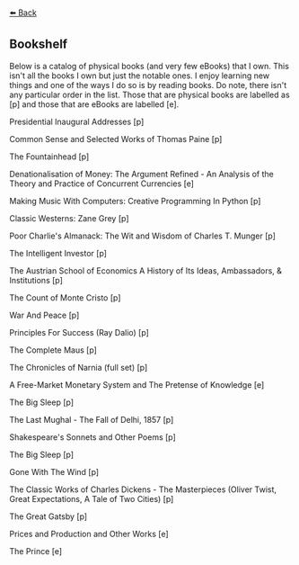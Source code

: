 [⬅️ Back](https://vintagemind.github.io/random)

## Bookshelf

Below is a catalog of physical books (and very few eBooks) that I own. This isn't all the books I own but just the notable ones. I enjoy learning new things and one of the ways I do so is by reading books. Do note, there isn't any particular order in the list. Those that are physical books are labelled as [p] and those that are eBooks are labelled [e].



Presidential Inaugural Addresses [p]

Common Sense and Selected Works of Thomas Paine [p]

The Fountainhead [p]

Denationalisation of Money: The Argument Refined - An Analysis of the Theory and Practice of Concurrent Currencies [e]

Making Music With Computers: Creative Programming In Python [p]

Classic Westerns: Zane Grey [p]

Poor Charlie's Almanack: The Wit and Wisdom of Charles T. Munger [p]

The Intelligent Investor [p]

The Austrian School of Economics A History of Its Ideas, Ambassadors, & Institutions [p]

The Count of Monte Cristo [p]

War And Peace [p]

Principles For Success (Ray Dalio) [p]

The Complete Maus [p]

The Chronicles of Narnia (full set) [p]

A Free-Market Monetary System and The Pretense of Knowledge [e]

The Big Sleep [p]

The Last Mughal - The Fall of Delhi, 1857 [p]

Shakespeare's Sonnets and Other Poems [p]

The Big Sleep [p]
 
Gone With The Wind [p]

The Classic Works of Charles Dickens - The Masterpieces (Oliver Twist, Great Expectations, A Tale of Two Cities) [p]

The Great Gatsby [p]

Prices and Production and Other Works [e]

The Prince [e]


